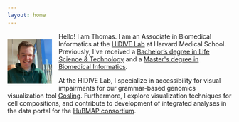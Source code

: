 ```yaml
---
layout: home
---
```


<img align="left" src="/assets/images/thomas-smits.jpeg" style="padding: 15px; padding-left: 0px" width="100" height="100" alt='head shot of Thomas, a man with short blond hair in green sweater in front of a window'>

Hello! I am Thomas. I am an Associate in Biomedical Informatics at the [HIDIVE Lab](https://hidivelab.org) at Harvard Medical School. Previously, I've received a [Bachelor’s degree in Life Science & Technology](https://www.tudelft.nl/en/onderwijs/opleidingen/bachelors/lst/bsc-life-science-and-technology) and a [Master's degree in Biomedical Informatics](https://dbmi.hms.harvard.edu/education/masters-program). 

At the HIDIVE Lab, I specialize in accessibility for visual impairments for our grammar-based genomics visualization tool [Gosling](http://gosling-lang.org). Furthermore, I explore visualization techniques for cell compositions, and contribute to development of integrated analyses in the data portal for the [HuBMAP consortium](https://hubmapconsortium.org).